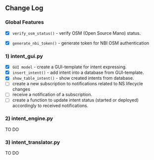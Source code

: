 ## Change Log

### Global Features
- [x] `verify_osm_status()` - verify  OSM (Open Source Mano) status.
- [x] `generate_nbi_token()` - generate token for NBI OSM authentication


###  1) intent_gui.py
- [x] `GUI model` - create a GUI-template for intent expressing.
- [X] `insert_intent()` - add intent into a database from GUI-template.
- [X] `show_table_intent()` - show created intents from database.
- [ ] create a new subscription to notifications related to NS lifecycle changes
- [ ] receive a notification of a subscription.
- [ ] create a function to update intent status (started or deployed) accordingly to
received notifications.

###  2) intent_engine.py
TO DO

###  3) intent_translator.py
TO DO

